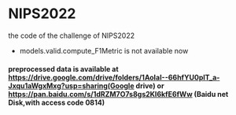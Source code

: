 # NIPS2022
the code of the challenge of NIPS2022
- models.valid.compute_F1Metric is not available now


#### preprocessed data is available at https://drive.google.com/drive/folders/1AoIaI--66hfYU0plT_a-Jxqu1aWgxMxg?usp=sharing(Google drive) or https://pan.baidu.com/s/1dRZM7O7s8gs2Kl6kfE6fWw (Baidu net Disk,with access code 0814)
